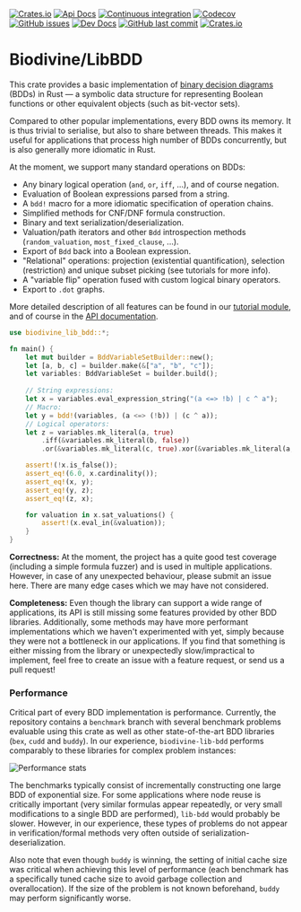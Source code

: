 [![Crates.io](https://img.shields.io/crates/v/biodivine-lib-bdd?style=flat-square)](https://crates.io/crates/biodivine-lib-bdd)
[![Api Docs](https://img.shields.io/badge/docs-api-yellowgreen?style=flat-square)](https://docs.rs/biodivine-lib-bdd/)
[![Continuous integration](https://img.shields.io/github/actions/workflow/status/sybila/biodivine-lib-bdd/build.yml?branch=master&style=flat-square)](https://github.com/sybila/biodivine-lib-bdd/actions?query=workflow%3Abuild)
[![Codecov](https://img.shields.io/codecov/c/github/sybila/biodivine-lib-bdd?style=flat-square)](https://codecov.io/gh/sybila/biodivine-lib-bdd)
[![GitHub issues](https://img.shields.io/github/issues/sybila/biodivine-lib-bdd?style=flat-square)](https://github.com/sybila/biodivine-lib-bdd/issues)
[![Dev Docs](https://img.shields.io/badge/docs-dev-orange?style=flat-square)](https://biodivine.fi.muni.cz/docs/biodivine-lib-bdd/latest/)
[![GitHub last commit](https://img.shields.io/github/last-commit/sybila/biodivine-lib-bdd?style=flat-square)](https://github.com/sybila/biodivine-lib-bdd/commits/master)
[![Crates.io](https://img.shields.io/crates/l/biodivine-lib-bdd?style=flat-square)](https://github.com/sybila/biodivine-lib-bdd/blob/master/LICENSE)

# Biodivine/LibBDD

This crate provides a basic implementation of [binary decision diagrams](https://en.wikipedia.org/wiki/Binary_decision_diagram) (BDDs) in Rust — a symbolic data
structure for representing Boolean functions or other equivalent objects (such as bit-vector
sets).

Compared to other popular implementations, every BDD owns its memory. It is thus trivial to
serialise, but also to share between threads. This makes it useful for applications that
process high number of BDDs concurrently, but is also generally more idiomatic in Rust.

At the moment, we support many standard operations on BDDs:

 - Any binary logical operation (`and`, `or`, `iff`, ...), and of course negation.
 - Evaluation of Boolean expressions parsed from a string.
 - A `bdd!` macro for a more idiomatic specification of operation chains.
 - Simplified methods for CNF/DNF formula construction.
 - Binary and text serialization/deserialization.
 - Valuation/path iterators and other `Bdd` introspection methods (`random_valuation`, `most_fixed_clause`, ...).
 - Export of `Bdd` back into a Boolean expression.
 - "Relational" operations: projection (existential quantification), selection (restriction) and unique subset picking (see tutorials for more info).
 - A "variable flip" operation fused with custom logical binary operators.
 - Export to `.dot` graphs.

More detailed description of all features can be found in our [tutorial module](https://docs.rs/biodivine-lib-bdd/latest/biodivine_lib_bdd/tutorial/index.html), and of course in the [API documentation](https://docs.rs/biodivine-lib-bdd/latest/).

```rust
use biodivine_lib_bdd::*;

fn main() {
    let mut builder = BddVariableSetBuilder::new();
    let [a, b, c] = builder.make(&["a", "b", "c"]);
    let variables: BddVariableSet = builder.build();
    
    // String expressions:
    let x = variables.eval_expression_string("(a <=> !b) | c ^ a");
    // Macro:
    let y = bdd!(variables, (a <=> (!b)) | (c ^ a));
    // Logical operators:
    let z = variables.mk_literal(a, true)
        .iff(&variables.mk_literal(b, false))
        .or(&variables.mk_literal(c, true).xor(&variables.mk_literal(a, true)));

    assert!(!x.is_false());
    assert_eq!(6.0, x.cardinality());
    assert_eq!(x, y);
    assert_eq!(y, z);
    assert_eq!(z, x);

    for valuation in x.sat_valuations() {
        assert!(x.eval_in(&valuation));
    }   
}
```

**Correctness:** At the moment, the project has a quite good test coverage (including a simple formula fuzzer) and is used in multiple applications. However, in case of any unexpected behaviour, please submit an issue here. There are many edge cases which we may have not considered.

**Completeness:** Even though the library can support a wide range of applications, its API is still missing some features provided by other BDD libraries. Additionally, some methods may have more performant implementations which we haven't experimented with yet, simply because they were not a bottleneck in our applications. If you find that something is either missing from the library or unexpectedly slow/impractical to implement, feel free to create an issue with a feature request, or send us a pull request! 

### Performance

Critical part of every BDD implementation is performance. Currently, the repository contains a 
`benchmark` branch with several benchmark problems evaluable using this crate as well as other 
state-of-the-art BDD libraries (`bex`, `cudd` and `buddy`). In our experience, 
`biodivine-lib-bdd` performs comparably to these libraries for complex problem instances:

![Performance stats](https://docs.google.com/spreadsheets/d/e/2PACX-1vThU2ahv1f3PcLVheM09iFUYUemCa9uzd8-r9erc610n7YP-soTfclYnpooyXVPCDGEhLvTzW0c11wG/pubchart?oid=933758842&format=image)

The benchmarks typically consist of incrementally constructing one large BDD of exponential size.
For some applications where node reuse is critically important (very similar formulas appear
repeatedly, or very small modifications to a single BDD are performed), `lib-bdd` would probably be slower. However, in our experience, these types of problems do not appear in verification/formal methods very often outside of serialization-deserialization. 

Also note that even though `buddy` is winning, the setting of initial cache size was critical when achieving this level of performance (each benchmark has a specifically tuned cache size to avoid garbage collection and overallocation). If the size of the problem is not known beforehand, `buddy` may perform significantly worse.
